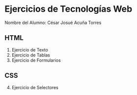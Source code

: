 # Ejercicios de Tecnologías Web

Nombre del Alumno: César Josué Acuña Torres

## HTML
1. Ejercicio de Texto
2. Ejercicio de Tablas
3. Ejercicio de Formularios

## CSS
4. Ejercicio de Selectores
